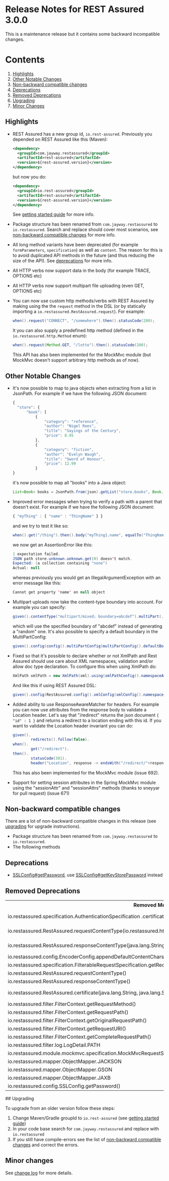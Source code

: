 # Release Notes for REST Assured 3.0.0 #

This is a maintenance release but it contains some backward incompatible changes.

# Contents
1. [Highlights](#highlights)
1. [Other Notable Changes](#other-notable-changes)
1. [Non-backward compatible changes](#non-backward-compatible-changes)
1. [Deprecations](#deprecations)
1. [Removed Deprecations](#removed-deprecations)
1. [Upgrading](#upgrading)
1. [Minor Changes](#minor-changes)

## Highlights
* REST Assured has a new group id, `io.rest-assured`. Previously you depended on REST Assured like this (Maven):
  
  ```xml
  <dependency>
    <groupId>com.jayway.restassured</groupId>
    <artifactId>rest-assured</artifactId>
    <version>${rest-assured.version}</version>
  </dependency>

  ```

  but now you do:

  ```xml
  <dependency>
    <groupId>io.rest-assured</groupId>
    <artifactId>rest-assured</artifactId>
    <version>${rest-assured.version}</version>
  </dependency>
  ```
  See [getting started guide](https://github.com/rest-assured/rest-assured/wiki/GettingStarted) for more info.

* Package structure has been renamed from `com.jayway.restassured` to `io.restassured`. Search and replace should cover most scenarios, see [non-backward compatible changes](#non-backward-compatible-changes) for more info.
* All long method variants have been deprecated (for example `formParameters`, `specification`) as well as `content`. The reason for this is to avoid duplicated API methods in the future (and thus reducing the size of the API). See [deprecations](#deprecations) for more info.
* All HTTP verbs now support data in the body (for example TRACE, OPTIONS etc)
* All HTTP verbs now support multipart file uploading (even GET, OPTIONS etc)
* You can now use custom http methods/verbs with REST Assured by making using the the `request` method in the DSL (or by statically importing a `io.restassured.RestAssured.request`). For example:

  ```java
  when().request("CONNECT", "/somewhere").then().statusCode(200);
  ```

  It you can also supply a predefined http method (defined in the `io.restassured.http.Method` enum):

  ```java
  when().request(Method.GET, "/lotto").then().statusCode(200);
  ```
  
  This API has also been implemented for the MockMvc module (but MockMvc doesn't support arbitrary http methods as of now).

## Other Notable Changes ##

* It's now possible to map to java objects when extracting from a list in JsonPath. For example if we have the following JSON document:

  ```javascript
  {
    "store": {
        "book": [
            {
                "category": "reference",
                "author": "Nigel Rees",
                "title": "Sayings of the Century",
                "price": 8.95
            },
            {
                "category": "fiction",
                "author": "Evelyn Waugh",
                "title": "Sword of Honour",
                "price": 12.99
            }
  }
  ```

  it's now possible to map all "books" into a Java object:


  ```java
  List<Book> books = JsonPath.from(json).getList("store.books", Book.class);
  ```
* Improved error messages when trying to verify a path with a parent that doesn't exist. For example if we have the following JSON document:

  ```javascript
  { "myThing" : { "name" : "ThingName" } }
  ```
  
  and we try to test it like so:

  ```java
  when().get("/thing").then().body("myThing1.name", equalTo("ThingName")); // Notice myThing1 is invalid
  ```

  we now get an AssertionError like this:

  ```java
  1 expectation failed.
  JSON path store.unknown.unknown.get(0) doesn't match.
  Expected: (a collection containing "none")
  Actual: null
  ```
  
  whereas previously you would get an IllegalArgumentException with an error message like this:
  
  ```java
  Cannot get property 'name' on null object
  ```
* Multipart uploads now take the content-type boundary into account. For example you can specify:
  
  ```java
  given().contentType("multipart/mixed; boundary=abcdef").multiPart(..). ..
  ```

  which will use the specified boundary of "abcdef" instead of generating a "random" one. It's also possible to specify a default boundary in the MultiPartConfig:

  ```java
  given().config(config().multiPartConfig(multiPartConfig().defaultBoundary("abcdef"))). ..
  ```
* Fixed so that it's possible to declare whether or not XmlPath and Rest Assured should use care about XML namespaces, validation and/or allow doc type declaration.  To configure this when using XmlPath do:

  ```java
  XmlPath xmlPath = new XmlPath(xml).using(xmlPathConfig().namespaceAware(false)); // replace "namespaceAware" with "validation" or "allowDocTypeDeclaration" if needed
  ```

  And like this if using REST Assured DSL:

  ```java
  given().config(RestAssured.config().xmlConfig(xmlConfig().namespaceAware(false))). ..
  ```
* Added ability to use ResponseAwareMatcher for headers. For example you can now use attributes from the response body to validate a Location header. Let's say that "/redirect" returns the json document `{ "id" : 1 }` and returns a redirect to a location ending with this id. If you want to validate the Location header invariant you can do:
  
  ```java  
  given().
          redirects().follow(false).
  when().
          get("/redirect").
  then().
          statusCode(301).
          header("Location", response -> endsWith("/redirect/"+response.path("id")));
  ```
  This has also been implemented for the MockMvc module (issue 692).
* Support for setting session attributes in the Spring MockMvc module using the "sessionAttr" and "sessionAttrs" methods (thanks to sneyyar for pull request) (issue 671)

## Non-backward compatible changes ##

There are a lot of non-backward compatible changes in this release (see [upgrading](#upgrading) for upgrade instructions).

* Package structure has been renamed from `com.jayway.restassured` to `io.restassured`.
* The following methods 

## Deprecations
* [SSLConfig#getPassword](http://static.javadoc.io/com.jayway.restassured/rest-assured/2.9.0/com/jayway/restassured/config/SSLConfig.html#getPassword--), use 
[SSLConfig#getKeyStorePassword](http://static.javadoc.io/com.jayway.restassured/rest-assured/2.9.0/com/jayway/restassured/config/SSLConfig.html#getKeyStorePassword--) instead 

## Removed Deprecations
<table>
    <tr><th>Removed Method</th><th>Instead Use</th></tr>
    <tr><td>io.restassured.specification.AuthenticationSpecification
          .certificate(java.lang.String, java.lang.String, java.lang.String, int</td><td>io.restassured.specification.AuthenticationSpecification
          .certificate(java.lang.String, java.lang.String, io.restassured.authentication.CertificateAuthSettings)</td></tr>
    <tr><td>io.restassured.RestAssured.requestContentType(io.restassured.http.ContentType)</td><td>io.restassured.builder.RequestSpecBuilder , set the content-type and apply it to  io.restassured.RestAssured.requestSpecification </td></tr>
    <tr><td>io.restassured.RestAssured.responseContentType(java.lang.String)</td><td>Use io.restassured.builder.ResponseSpecBuilder.expectContentType(io.restassured.http.ContentType)  and apply it to  io.restassured.RestAssured.responseSpecification</td></tr>
    <tr><td>io.restassured.config.EncoderConfig.appendDefaultContentCharsetToStreamingContentTypeIfUndefined(java.lang.boolean)</td><td>io.restassured.config.EncoderConfig.appendDefaultContentCharsetToContentTypeIfUndefined(boolean)</td></tr>
    <tr><td>io.restassured.specification.FilterableRequestSpecification.getRequestContentType()</td><td>io.restassured.specification.FilterableRequestSpecification.getContentType()</td></tr>
    <tr><td>io.restassured.RestAssured.requestContentType()</td><td>If you really need to know this then create a filter</td></tr>
    <tr><td>io.restassured.RestAssured.responseContentType()</td><td>If you need to know this then extract it from the response</td></tr>
    <tr><td>io.restassured.RestAssured.certificate(java.lang.String, java.lang.String, java.lang.String, int) </td><td> io.restassured.RestAssured.certificate(java.lang.String, java.lang.String, io.restassured.authentication.CertificateAuthSettings)</td></tr>
    <tr><td>io.restassured.filter.FilterContext.getRequestMethod() </td><td>io.restassured.specification.FilterableRequestSpecification.getMethod() </td></tr>
    <tr><td>io.restassured.filter.FilterContext.getRequestPath() </td><td>io.restassured.specification.FilterableRequestSpecification.getDerivedPath() </td></tr>
    <tr><td>io.restassured.filter.FilterContext.getOriginalRequestPath()</td><td>io.restassured.specification.FilterableRequestSpecification.getUserDefinedPath()</td></tr>
    <tr><td>io.restassured.filter.FilterContext.getRequestURI()</td><td>io.restassured.specification.FilterableRequestSpecification.getURI()</td></tr>
    <tr><td>io.restassured.filter.FilterContext.getCompleteRequestPath()</td><td> io.restassured.specification.FilterableRequestSpecification.getURI()</td></tr>
    <tr><td>io.restassured.filter.log.LogDetail.PATH</td><td>io.restassured.filter.log.LogDetail.URI </td></tr>
    <tr><td>io.restassured.module.mockmvc.specification.MockMvcRequestSpecification.resultHandlers </td><td> io.restassured.module.mockmvc.response.ValidatableMockMvcResponse.apply(..)</td></tr>
    <tr><td>io.restassured.mapper.ObjectMapper.JACKSON</td><td>Isn't needed anymore</td></tr>
    <tr><td>io.restassured.mapper.ObjectMapper.GSON</td><td>Isn't needed anymore</td></tr>
    <tr><td>io.restassured.mapper.ObjectMapper.JAXB</td><td>Isn't needed anymore</td></tr>
    <tr><td>io.restassured.config.SSLConfig.getPassword()</td><td>io.restassured.config.SSLConfig.getKeyStorePassword() </td></tr>
</table>
## Upgrading

To upgrade from an older version follow these steps:

1. Change Maven/Gradle groupId to `io.rest-assured` (see [getting started guide](https://github.com/rest-assured/rest-assured/wiki/GettingStarted))
1. In your code base search for `com.jayway.restassured` and replace with `io.restassured`
1. If you still have compile-errors see the list of [non-backward compatible changes](#non-backward-compatible-changes) and correct the errors.

## Minor changes ##

See [change log](http://github.com/jayway/rest-assured/raw/master/changelog.txt) for more details.